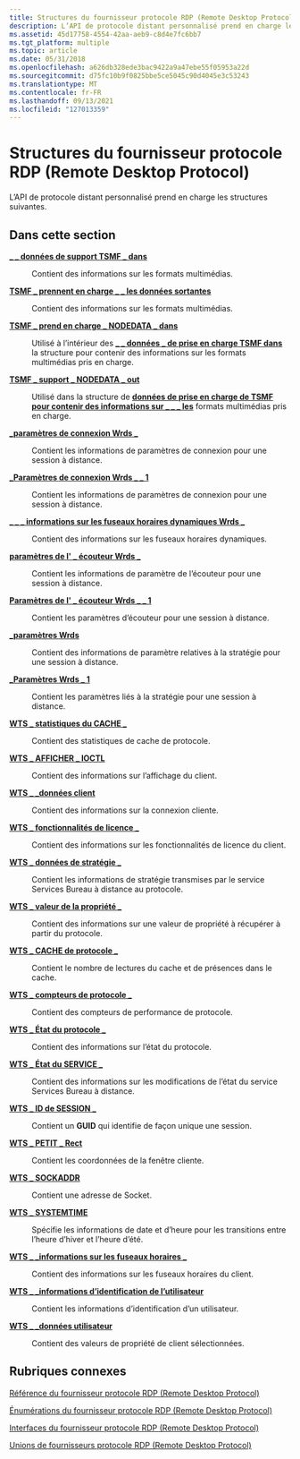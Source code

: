 ```yaml
---
title: Structures du fournisseur protocole RDP (Remote Desktop Protocol)
description: L’API de protocole distant personnalisé prend en charge les structures suivantes.
ms.assetid: 45d17758-4554-42aa-aeb9-c8d4e7fc6bb7
ms.tgt_platform: multiple
ms.topic: article
ms.date: 05/31/2018
ms.openlocfilehash: a626db328ede3bac9422a9a47ebe55f05953a22d
ms.sourcegitcommit: d75fc10b9f0825bbe5ce5045c90d4045e3c53243
ms.translationtype: MT
ms.contentlocale: fr-FR
ms.lasthandoff: 09/13/2021
ms.locfileid: "127013359"
---
```

# <a name="remote-desktop-protocol-provider-structures"></a>Structures du fournisseur protocole RDP (Remote Desktop Protocol)

L’API de protocole distant personnalisé prend en charge les structures suivantes.

## <a name="in-this-section"></a>Dans cette section

<dl> <dt>

[**\_ \_ données de support TSMF \_ dans**](tsmf-support-data-in.md)
</dt> <dd>

Contient des informations sur les formats multimédias.

</dd> <dt>

[**TSMF \_ prennent en charge \_ \_ les données sortantes**](tsmf-support-data-out.md)
</dt> <dd>

Contient des informations sur les formats multimédias.

</dd> <dt>

[**TSMF \_ prend en charge \_ NODEDATA \_ dans**](tsmf-support-nodedata-in.md)
</dt> <dd>

Utilisé à l’intérieur des [**\_ \_ données \_ de prise en charge TSMF dans**](tsmf-support-data-in.md) la structure pour contenir des informations sur les formats multimédias pris en charge.

</dd> <dt>

[**TSMF \_ support \_ NODEDATA \_ out**](tsmf-support-nodedata-out.md)
</dt> <dd>

Utilisé dans la structure de [**données de prise en charge de TSMF pour contenir des informations sur \_ \_ \_ les**](tsmf-support-data-out.md) formats multimédias pris en charge.

</dd> <dt>

[**\_paramètres de connexion Wrds \_**](/windows/desktop/api/Wtsdefs/ns-wtsdefs-wrds_connection_settings)
</dt> <dd>

Contient les informations de paramètres de connexion pour une session à distance.

</dd> <dt>

[**\_Paramètres de connexion Wrds \_ \_ 1**](/windows/desktop/api/Wtsdefs/ns-wtsdefs-wrds_connection_settings_1)
</dt> <dd>

Contient les informations de paramètres de connexion pour une session à distance.

</dd> <dt>

[**\_ \_ \_ informations sur les fuseaux horaires dynamiques Wrds \_**](/windows/desktop/api/Wtsdefs/ns-wtsdefs-wrds_dynamic_time_zone_information)
</dt> <dd>

Contient des informations sur les fuseaux horaires dynamiques.

</dd> <dt>

[**paramètres de l' \_ écouteur Wrds \_**](/windows/desktop/api/Wtsdefs/ns-wtsdefs-wrds_listener_settings)
</dt> <dd>

Contient les informations de paramètre de l’écouteur pour une session à distance.

</dd> <dt>

[**Paramètres de l' \_ écouteur Wrds \_ \_ 1**](/windows/desktop/api/Wtsdefs/ns-wtsdefs-wrds_listener_settings_1)
</dt> <dd>

Contient les paramètres d’écouteur pour une session à distance.

</dd> <dt>

[**\_paramètres Wrds**](/windows/desktop/api/Wtsdefs/ns-wtsdefs-wrds_settings)
</dt> <dd>

Contient des informations de paramètre relatives à la stratégie pour une session à distance.

</dd> <dt>

[**\_Paramètres Wrds \_ 1**](/windows/desktop/api/Wtsdefs/ns-wtsdefs-wrds_settings_1)
</dt> <dd>

Contient les paramètres liés à la stratégie pour une session à distance.

</dd> <dt>

[**WTS \_ statistiques du CACHE \_**](/windows/desktop/api/Wtsdefs/ns-wtsdefs-wts_cache_stats)
</dt> <dd>

Contient des statistiques de cache de protocole.

</dd> <dt>

[**WTS \_ AFFICHER \_ IOCTL**](/windows/desktop/api/Wtsdefs/ns-wtsdefs-wts_display_ioctl)
</dt> <dd>

Contient des informations sur l’affichage du client.

</dd> <dt>

[**WTS \_ \_données client**](/windows/desktop/api/Wtsdefs/ns-wtsdefs-wts_client_data)
</dt> <dd>

Contient des informations sur la connexion cliente.

</dd> <dt>

[**WTS \_ fonctionnalités de licence \_**](/windows/desktop/api/Wtsdefs/ns-wtsdefs-wts_license_capabilities)
</dt> <dd>

Contient des informations sur les fonctionnalités de licence du client.

</dd> <dt>

[**WTS \_ données de stratégie \_**](/windows/desktop/api/Wtsdefs/ns-wtsdefs-wts_policy_data)
</dt> <dd>

Contient les informations de stratégie transmises par le service Services Bureau à distance au protocole.

</dd> <dt>

[**WTS \_ valeur de la propriété \_**](/windows/desktop/api/Wtsdefs/ns-wtsdefs-wts_property_value)
</dt> <dd>

Contient des informations sur une valeur de propriété à récupérer à partir du protocole.

</dd> <dt>

[**WTS \_ CACHE de protocole \_**](/windows/desktop/api/Wtsdefs/ns-wtsdefs-wts_protocol_cache)
</dt> <dd>

Contient le nombre de lectures du cache et de présences dans le cache.

</dd> <dt>

[**WTS \_ compteurs de protocole \_**](/windows/desktop/api/Wtsdefs/ns-wtsdefs-wts_protocol_counters)
</dt> <dd>

Contient des compteurs de performance de protocole.

</dd> <dt>

[**WTS \_ État du protocole \_**](/windows/desktop/api/Wtsdefs/ns-wtsdefs-wts_protocol_status)
</dt> <dd>

Contient des informations sur l’état du protocole.

</dd> <dt>

[**WTS \_ État du SERVICE \_**](/windows/desktop/api/Wtsdefs/ns-wtsdefs-wts_service_state)
</dt> <dd>

Contient des informations sur les modifications de l’état du service Services Bureau à distance.

</dd> <dt>

[**WTS \_ ID de SESSION \_**](/windows/desktop/api/Wtsdefs/ns-wtsdefs-wts_session_id)
</dt> <dd>

Contient un **GUID** qui identifie de façon unique une session.

</dd> <dt>

[**WTS \_ PETIT \_ Rect**](/windows/desktop/api/Wtsdefs/ns-wtsdefs-wts_small_rect)
</dt> <dd>

Contient les coordonnées de la fenêtre cliente.

</dd> <dt>

[**WTS \_ SOCKADDR**](/windows/desktop/api/Wtsdefs/ns-wtsdefs-wts_sockaddr)
</dt> <dd>

Contient une adresse de Socket.

</dd> <dt>

[**WTS \_ SYSTEMTIME**](/windows/desktop/api/Wtsdefs/ns-wtsdefs-wts_systemtime)
</dt> <dd>

Spécifie les informations de date et d’heure pour les transitions entre l’heure d’hiver et l’heure d’été.

</dd> <dt>

[**WTS \_ \_informations sur les fuseaux horaires \_**](/windows/desktop/api/Wtsdefs/ns-wtsdefs-wts_time_zone_information)
</dt> <dd>

Contient des informations sur les fuseaux horaires du client.

</dd> <dt>

[**WTS \_ \_informations d’identification de l’utilisateur**](/windows/desktop/api/Wtsdefs/ns-wtsdefs-wts_user_credential)
</dt> <dd>

Contient les informations d’identification d’un utilisateur.

</dd> <dt>

[**WTS \_ \_données utilisateur**](/windows/desktop/api/Wtsdefs/ns-wtsdefs-wts_user_data)
</dt> <dd>

Contient des valeurs de propriété de client sélectionnées.

</dd> </dl>

## <a name="related-topics"></a>Rubriques connexes

<dl> <dt>

[Référence du fournisseur protocole RDP (Remote Desktop Protocol)](custom-remote-protocol-reference.md)
</dt> <dt>

[Énumérations du fournisseur protocole RDP (Remote Desktop Protocol)](custom-remote-protocol-enumerations.md)
</dt> <dt>

[Interfaces du fournisseur protocole RDP (Remote Desktop Protocol)](custom-remote-protocol-interfaces.md)
</dt> <dt>

[Unions de fournisseurs protocole RDP (Remote Desktop Protocol)](custom-remote-protocol-unions.md)
</dt> </dl>

 

 





